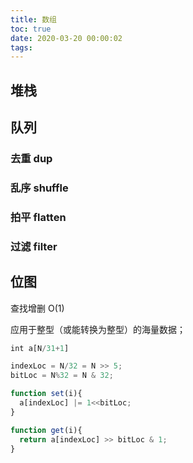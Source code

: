 ```yaml
---
title: 数组
toc: true
date: 2020-03-20 00:00:02
tags:
---
```



## 堆栈


## 队列
### 去重 dup
### 乱序 shuffle
### 拍平 flatten
### 过滤 filter

## 位图
查找增删	O(1)

应用于整型（或能转换为整型）的海量数据；

```js
int a[N/31+1]

indexLoc = N/32 = N >> 5;
bitLoc = N%32 = N & 32;

function set(i){
  a[indexLoc] |= 1<<bitLoc;
}

function get(i){
  return a[indexLoc] >> bitLoc & 1;  
}
```
